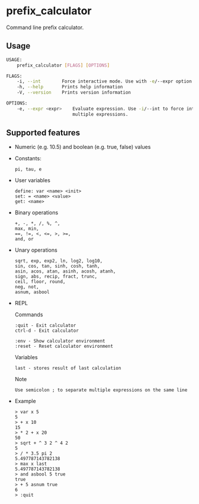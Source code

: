 # prefix_calculator
Command line prefix calculator.

## Usage
```bash
USAGE:
    prefix_calculator [FLAGS] [OPTIONS]

FLAGS:
    -i, --int        Force interactive mode. Use with -e/--expr option to force interactive mode
    -h, --help       Prints help information
    -V, --version    Prints version information

OPTIONS:
    -e, --expr <expr>    Evaluate expression. Use -i/--int to force interactive mode. Use semicolon ; to separate
                         multiple expressions.
```

## Supported features
- Numeric (e.g. 10.5) and boolean (e.g. true, false) values
- Constants:
  ```
  pi, tau, e
  ```
- User variables
  ```
  define: var <name> <init>
  set: = <name> <value>
  get: <name>
  ```
- Binary operations
  ```
  +, -, *, /, %, ^,
  max, min,
  ==, !=, <, <=, >, >=,
  and, or
  ```
- Unary operations
  ```
  sqrt, exp, exp2, ln, log2, log10,
  sin, cos, tan, sinh, cosh, tanh,
  asin, acos, atan, asinh, acosh, atanh,
  sign, abs, recip, fract, trunc,
  ceil, floor, round,
  neg, not,
  asnum, asbool
  ```
- REPL

  Commands
  ```
  :quit - Exit calculator
  ctrl-d - Exit calculator

  :env - Show calculator environment
  :reset - Reset calculator environment
  ```
  Variables
  ```
  last - stores result of last calculation
  ```
  Note
  ```
  Use semicolon ; to separate multiple expressions on the same line
  ```
- Example
  ```
  > var x 5
  5
  > + x 10
  15
  > * 2 + x 20
  50
  > sqrt + ^ 3 2 ^ 4 2
  5
  > / * 3.5 pi 2
  5.497787143782138
  > max x last
  5.497787143782138
  > and asbool 5 true
  true
  > + 5 asnum true
  6
  > :quit
  ```
